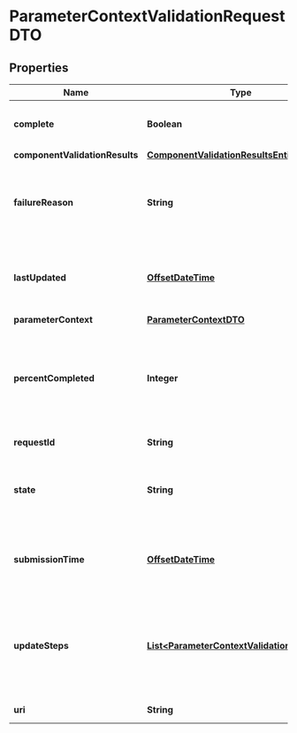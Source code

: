 # ParameterContextValidationRequestDTO

## Properties
Name | Type | Description | Notes
------------ | ------------- | ------------- | -------------
**complete** | **Boolean** | Whether or not the request is completed |  [optional]
**componentValidationResults** | [**ComponentValidationResultsEntity**](ComponentValidationResultsEntity.md) |  |  [optional]
**failureReason** | **String** | The reason for the request failing, or null if the request has not failed |  [optional]
**lastUpdated** | [**OffsetDateTime**](OffsetDateTime.md) | The timestamp of when the request was last updated |  [optional]
**parameterContext** | [**ParameterContextDTO**](ParameterContextDTO.md) |  |  [optional]
**percentCompleted** | **Integer** | A value between 0 and 100 (inclusive) indicating how close the request is to completion |  [optional]
**requestId** | **String** | The ID of the request |  [optional]
**state** | **String** | A description of the current state of the request |  [optional]
**submissionTime** | [**OffsetDateTime**](OffsetDateTime.md) | The timestamp of when the request was submitted |  [optional]
**updateSteps** | [**List&lt;ParameterContextValidationStepDTO&gt;**](ParameterContextValidationStepDTO.md) | The steps that are required in order to complete the request, along with the status of each |  [optional]
**uri** | **String** | The URI for the request |  [optional]
